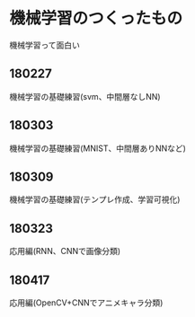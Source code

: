 # 機械学習のつくったもの

機械学習って面白い

## 180227

機械学習の基礎練習(svm、中間層なしNN)

## 180303

機械学習の基礎練習(MNIST、中間層ありNNなど)

## 180309

機械学習の基礎練習(テンプレ作成、学習可視化)

## 180323

応用編(RNN、CNNで画像分類)

## 180417

応用編(OpenCV+CNNでアニメキャラ分類)
